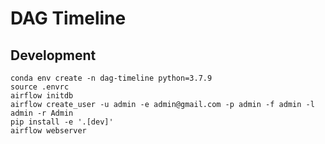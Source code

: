 # DAG Timeline


## Development

```
conda env create -n dag-timeline python=3.7.9
source .envrc
airflow initdb
airflow create_user -u admin -e admin@gmail.com -p admin -f admin -l admin -r Admin
pip install -e '.[dev]'
airflow webserver
```
